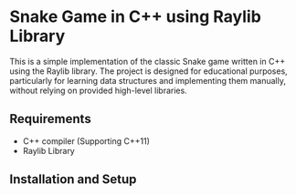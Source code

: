# Snake Game in C++ using Raylib Library
This is a simple implementation of the classic Snake game written in C++ using the Raylib library. The project is designed for educational purposes, particularly for learning data structures and implementing them manually, without relying on provided high-level libraries.

## Requirements
- C++ compiler (Supporting C++11)
- Raylib Library

## Installation and Setup